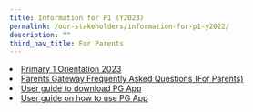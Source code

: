 ```yaml
---
title: Information for P1 (Y2023)
permalink: /our-stakeholders/information-for-p1-y2022/
description: ""
third_nav_title: For Parents
---
```

<li><a href="/files/2023%20Info%20for%20P1/Primary%201%20Orientation%202023.pdf">Primary 1 Orientation 2023</a></li>
<li><a href="/files/2023%20Info%20for%20P1/Parents%20Gateway%20_Frequently%20Asked%20Questions%20(For%20Parents).pdf">Parents Gateway Frequently Asked Questions (For Parents)</a></li>
<li><a href="/files/2023%20Info%20for%20P1/User%20guide%20to%20download%20PG%20App.pdf">User guide to download PG App</a></li>
<li><a href="/files/2023%20Info%20for%20P1/User%20guide%20on%20how%20to%20use%20PG%20App.pdf">User guide on how to use PG App</a></li>